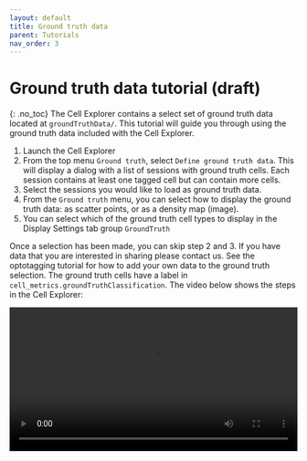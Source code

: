```yaml
---
layout: default
title: Ground truth data
parent: Tutorials
nav_order: 3
---
```

# Ground truth data tutorial (draft)
{: .no_toc}
The Cell Explorer contains a select set of ground truth data located at `groundTruthData/`. This tutorial will guide you through using the ground truth data included with the Cell Explorer.

1. Launch the Cell Explorer
2. From the top menu `Ground truth`, select `Define ground truth data`. This will display a dialog with a list of sessions with ground truth cells. Each session contains at least one tagged cell but can contain more cells. 
3. Select the sessions you would like to load as ground truth data.
4. From the `Ground truth` menu, you can select how to display the ground truth data: as scatter points, or as a density map (image).
5. You can select which of the ground truth cell types to display in the Display Settings tab group `GroundTruth`

Once a selection has been made, you can skip step 2 and 3. If you have data that you are interested in sharing please contact us. See the optotagging tutorial for how to add your own data to the ground truth selection. The ground truth cells have a label in `cell_metrics.groundTruthClassification`.  The video below shows the steps in the Cell Explorer:

<video width="100%" height="auto" controls="controls">
  <source src="https://buzsakilab.com/wp/wp-content/uploads/2020/01/GroundTruthTutorial.mp4" type="video/mp4">
</video>
